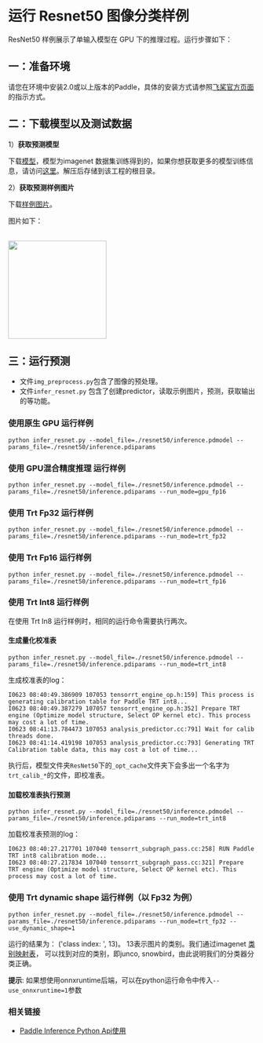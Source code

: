 # 运行 Resnet50 图像分类样例

ResNet50 样例展示了单输入模型在 GPU 下的推理过程。运行步骤如下：

## 一：准备环境

请您在环境中安装2.0或以上版本的Paddle，具体的安装方式请参照[飞桨官方页面](https://www.paddlepaddle.org.cn/)的指示方式。


## 二：下载模型以及测试数据


1）**获取预测模型**

下载[模型](https://paddle-inference-dist.bj.bcebos.com/Paddle-Inference-Demo/resnet50.tgz)，模型为imagenet 数据集训练得到的，如果你想获取更多的模型训练信息，请访问[这里](https://github.com/PaddlePaddle/models/tree/develop/PaddleCV/image_classification)。解压后存储到该工程的根目录。


2）**获取预测样例图片**

下载[样例图片](https://paddle-inference-dist.bj.bcebos.com/inference_demo/python/resnet50/ILSVRC2012_val_00000247.jpeg)。

图片如下：
<p align="left">
    <br>
<img src='https://paddle-inference-dist.bj.bcebos.com/inference_demo/python/resnet50/ILSVRC2012_val_00000247.jpeg' width = "200" height = "200">
    <br>
<p>


## 三：运行预测

- 文件`img_preprocess.py`包含了图像的预处理。    
- 文件`infer_resnet.py` 包含了创建predictor，读取示例图片，预测，获取输出的等功能。

### 使用原生 GPU 运行样例

```shell
python infer_resnet.py --model_file=./resnet50/inference.pdmodel --params_file=./resnet50/inference.pdiparams 
```
### 使用 GPU混合精度推理 运行样例

```shell
python infer_resnet.py --model_file=./resnet50/inference.pdmodel --params_file=./resnet50/inference.pdiparams --run_mode=gpu_fp16 
```

### 使用 Trt Fp32 运行样例

```shell
python infer_resnet.py --model_file=./resnet50/inference.pdmodel --params_file=./resnet50/inference.pdiparams --run_mode=trt_fp32
```

### 使用 Trt Fp16 运行样例

```shell
python infer_resnet.py --model_file=./resnet50/inference.pdmodel --params_file=./resnet50/inference.pdiparams --run_mode=trt_fp16
```

### 使用 Trt Int8 运行样例

在使用 Trt In8 运行样例时，相同的运行命令需要执行两次。

#### 生成量化校准表

```shell
python infer_resnet.py --model_file=./resnet50/inference.pdmodel --params_file=./resnet50/inference.pdiparams --run_mode=trt_int8
```

生成校准表的log：
```
I0623 08:40:49.386909 107053 tensorrt_engine_op.h:159] This process is generating calibration table for Paddle TRT int8...
I0623 08:40:49.387279 107057 tensorrt_engine_op.h:352] Prepare TRT engine (Optimize model structure, Select OP kernel etc). This process may cost a lot of time.
I0623 08:41:13.784473 107053 analysis_predictor.cc:791] Wait for calib threads done.
I0623 08:41:14.419198 107053 analysis_predictor.cc:793] Generating TRT Calibration table data, this may cost a lot of time...
```

执行后，模型文件夹`ResNet50`下的`_opt_cache`文件夹下会多出一个名字为`trt_calib_*`的文件，即校准表。

#### 加载校准表执行预测

```shell
python infer_resnet.py --model_file=./resnet50/inference.pdmodel --params_file=./resnet50/inference.pdiparams --run_mode=trt_int8
```

加载校准表预测的log：
```
I0623 08:40:27.217701 107040 tensorrt_subgraph_pass.cc:258] RUN Paddle TRT int8 calibration mode...
I0623 08:40:27.217834 107040 tensorrt_subgraph_pass.cc:321] Prepare TRT engine (Optimize model structure, Select OP kernel etc). This process may cost a lot of time.
```

### 使用 Trt dynamic shape 运行样例（以 Fp32 为例）

```shell
python infer_resnet.py --model_file=./resnet50/inference.pdmodel --params_file=./resnet50/inference.pdiparams --run_mode=trt_fp32 --use_dynamic_shape=1
```

运行的结果为： ('class index: ', 13)。
13表示图片的类别。我们通过imagenet [类别映射表](https://gist.github.com/yrevar/942d3a0ac09ec9e5eb3a)， 可以找到对应的类别，即junco, snowbird，由此说明我们的分类器分类正确。

**提示**: 如果想使用onnxruntime后端，可以在python运行命令中传入`--use_onnxruntime=1`参数

### 相关链接
- [Paddle Inference Python Api使用](https://paddle-inference.readthedocs.io/en/latest/api_reference/python_api_index.html)


